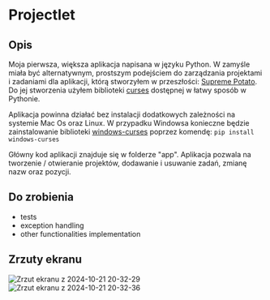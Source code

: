 # Projectlet

## Opis

Moja pierwsza, większa aplikacja napisana w języku Python. W zamyśle miała być alternatywnym, prostszym podejściem do zarządzania projektami i zadaniami dla aplikacji, którą stworzyłem w przeszłości: [Supreme Potato](https://github.com/metahke/supreme-potato). Do jej stworzenia użyłem biblioteki [curses](https://docs.python.org/3/library/curses.html#module-curses) dostępnej w łatwy sposób w Pythonie. 

Aplikacja powinna działać bez instalacji dodatkowych zależności na systemie Mac Os oraz Linux. W przypadku Windowsa konieczne będzie zainstalowanie biblioteki [windows-curses](https://pypi.org/project/windows-curses/) poprzez komendę: ```pip install windows-curses```

Główny kod aplikacji znajduje się w folderze "app". Aplikacja pozwala na tworzenie / otwieranie projektów, dodawanie i usuwanie zadań, zmianę nazw oraz pozycji.

## Do zrobienia
- tests
- exception handling
- other functionalities implementation

## Zrzuty ekranu
![Zrzut ekranu z 2024-10-21 20-32-29](https://github.com/user-attachments/assets/3b60b897-cf5f-4e15-95df-200baf52be7e)
![Zrzut ekranu z 2024-10-21 20-32-36](https://github.com/user-attachments/assets/95811e50-f2ad-4776-929f-f57b115e27fd)
